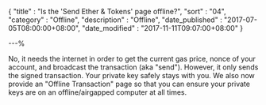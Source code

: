 {
"title"       : "Is the 'Send Ether & Tokens' page offline?",
"sort"        : "04",
"category"    : "Offline",
"description" : "Offline",
"date_published" : "2017-07-05T08:00:00+08:00",
"date_modified"  : "2017-11-11T09:07:00+08:00"
}

---%


No, it needs the internet in order to get the current gas price, nonce of your account, and broadcast the transaction (aka "send"). However, it only sends the signed transaction. Your private key safely stays with you. We also now provide an "Offline Transaction" page so that you can ensure your private keys are on an offline/airgapped computer at all times.
